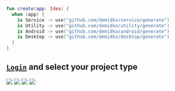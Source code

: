```kotlin
fun create(app: Idea) {
  when (app) {
    is Service -> use("github.com/demidko/service/generate")
    is Utility -> use("github.com/demidko/utility/generate")
    is Android -> use("github.com/demidko/android/generate")
    is Desktop -> use("github.com/demidko/desktop/generate")
  }
}
```
## [`Login`](https://github.com/login) and select your project type
[![](https://img.shields.io/badge/microservice-EA7100?style=for-the-badge&logo=java)](https://github.com/demidko/service/generate) 
[![](https://img.shields.io/badge/utility-003E54?style=for-the-badge&logo=cmake)](https://github.com/demidko/utility/generate) 
[![](https://img.shields.io/badge/android%20app-darkgreen?style=for-the-badge&logo=android)](https://github.com/demidko/android/generate) 
[![](https://img.shields.io/badge/desktop%20gui-darkblue?style=for-the-badge&logo=kotlin)](https://github.com/demidko/desktop/generate)
